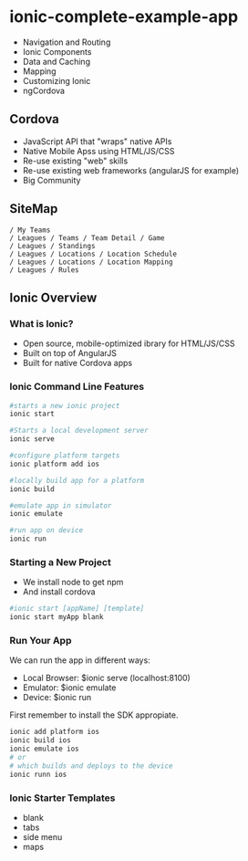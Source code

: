 # ionic-complete-example-app

+ Navigation and Routing
+ Ionic Components
+ Data and Caching
+ Mapping
+ Customizing Ionic
+ ngCordova

## Cordova

* JavaScript API that "wraps" native APIs
* Native Mobile Apss using HTML/JS/CSS
* Re-use existing "web" skills
* Re-use existing web frameworks (angularJS for example)
* Big Community

## SiteMap

```
/ My Teams
/ Leagues / Teams / Team Detail / Game
/ Leagues / Standings
/ Leagues / Locations / Location Schedule
/ Leagues / Locations / Location Mapping
/ Leagues / Rules
```

## Ionic Overview

### What is Ionic?

* Open source, mobile-optimized ibrary for HTML/JS/CSS
* Built on top of AngularJS
* Built for native Cordova apps

### Ionic Command Line Features

```bash
#starts a new ionic project
ionic start
```

```bash
#Starts a local development server
ionic serve
```

```bash
#configure platform targets
ionic platform add ios
```

```bash
#locally build app for a platform
ionic build
```

```bash
#emulate app in simulator
ionic emulate
```

```bash
#run app on device
ionic run
```

### Starting a New Project

* We install node to get npm
* And install cordova

```bash
#ionic start [appName] [template]
ionic start myApp blank
```

### Run Your App

We can run the app in different ways:

* Local Browser: $ionic serve (localhost:8100)
* Emulator: $ionic emulate
* Device: $ionic run

First remember to install the SDK appropiate.

```bash
ionic add platform ios
ionic build ios
ionic emulate ios
# or
# which builds and deploys to the device
ionic runn ios
```

### Ionic Starter Templates

* blank
* tabs
* side menu
* maps



